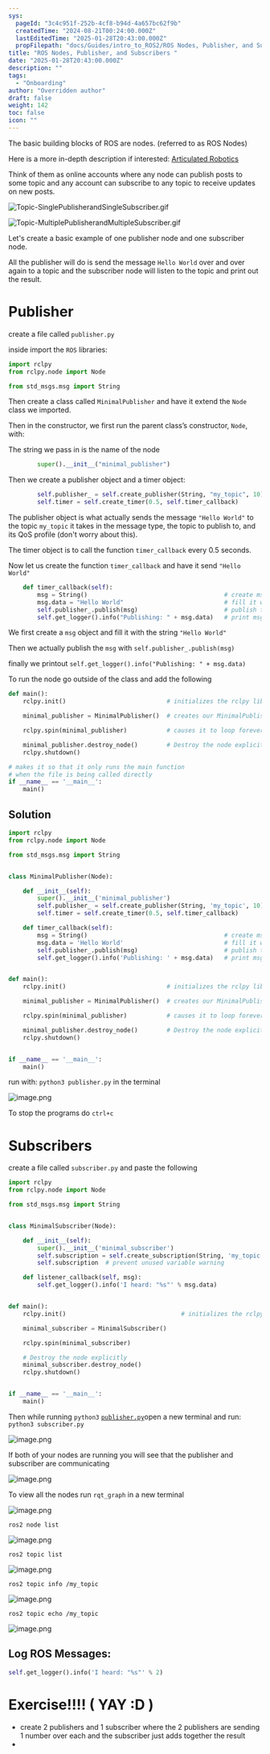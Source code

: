 ```yaml
---
sys:
  pageId: "3c4c951f-252b-4cf8-b94d-4a657bc62f9b"
  createdTime: "2024-08-21T00:24:00.000Z"
  lastEditedTime: "2025-01-28T20:43:00.000Z"
  propFilepath: "docs/Guides/intro_to_ROS2/ROS Nodes, Publisher, and Subscribers .md"
title: "ROS Nodes, Publisher, and Subscribers "
date: "2025-01-28T20:43:00.000Z"
description: ""
tags:
  - "Onboarding"
author: "Overridden author"
draft: false
weight: 142
toc: false
icon: ""
---
```


The basic building blocks of ROS are nodes. (referred to as ROS Nodes)

Here is a more in-depth description if interested: [Articulated Robotics](https://articulatedrobotics.xyz/tutorials/ready-for-ros/ros-overview#2-nodes)

Think of them as online accounts where any node can publish posts to some topic and any account can subscribe to any topic to receive updates on new posts.

![Topic-SinglePublisherandSingleSubscriber.gif](https://docs.ros.org/en/humble/_images/Topic-SinglePublisherandSingleSubscriber.gif)

![Topic-MultiplePublisherandMultipleSubscriber.gif](https://docs.ros.org/en/humble/_images/Topic-MultiplePublisherandMultipleSubscriber.gif)

Let's create a basic example of one publisher node and one subscriber node.

All the publisher will do is send the message `Hello World` over and over again to a topic and the subscriber node will listen to the topic and print out the result.

# Publisher

create a file called `publisher.py` 

inside import the `ROS` libraries:

```python
import rclpy
from rclpy.node import Node

from std_msgs.msg import String
```

Then create a class called `MinimalPublisher` and have it extend the `Node` class we imported.

Then in the constructor, we first run the parent class’s constructor, `Node`, with:

The string we pass in is the name of the node

```python
        super().__init__("minimal_publisher")
```

Then we create a publisher object and a timer object:

```python
        self.publisher_ = self.create_publisher(String, "my_topic", 10)
        self.timer = self.create_timer(0.5, self.timer_callback)
```

The publisher object is what actually sends the message `"Hello World"` to the topic `my_topic` it takes in the message type, the topic to publish to, and its QoS profile (don't worry about this).

The timer object is to call the function `timer_callback` every 0.5 seconds.

Now let us create the function `timer_callback` and have it send `"Hello World"`

```python
    def timer_callback(self):
        msg = String()                                      # create msg object
        msg.data = "Hello World"                            # fill it with data
        self.publisher_.publish(msg)                        # publish the message
        self.get_logger().info("Publishing: " + msg.data)   # print msg
```

We first create a `msg` object and fill it with the string `"Hello World"`

Then we actually publish the `msg` with `self.publisher_.publish(msg)`

finally we printout `self.get_logger().info("Publishing: " + msg.data)`

To run the node go outside of the class and add the following

```python
def main():
    rclpy.init()                            # initializes the rclpy library

    minimal_publisher = MinimalPublisher()  # creates our MinimalPublisher object

    rclpy.spin(minimal_publisher)           # causes it to loop forever

    minimal_publisher.destroy_node()        # Destroy the node explicitly
    rclpy.shutdown()

# makes it so that it only runs the main function
# when the file is being called directly
if __name__ == '__main__': 
    main()
```

## Solution

```python
import rclpy
from rclpy.node import Node

from std_msgs.msg import String


class MinimalPublisher(Node):

    def __init__(self):
        super().__init__('minimal_publisher')
        self.publisher_ = self.create_publisher(String, 'my_topic', 10)
        self.timer = self.create_timer(0.5, self.timer_callback)

    def timer_callback(self):
        msg = String()                                      # create msg object
        msg.data = 'Hello World'                            # fill it with data
        self.publisher_.publish(msg)                        # publish the message
        self.get_logger().info('Publishing: ' + msg.data)   # print msg


def main():
    rclpy.init()                            # initializes the rclpy library

    minimal_publisher = MinimalPublisher()  # creates our MinimalPublisher object

    rclpy.spin(minimal_publisher)           # causes it to loop forever

    minimal_publisher.destroy_node()        # Destroy the node explicitly
    rclpy.shutdown()


if __name__ == '__main__':
    main()
```

run with: `python3 publisher.py` in the terminal

![image.png](https://prod-files-secure.s3.us-west-2.amazonaws.com/d518164a-d88e-44d1-a4ee-3adb3bd8bce0/9214accb-ad5b-44f1-a31c-b3167c59138b/image.png?X-Amz-Algorithm=AWS4-HMAC-SHA256&X-Amz-Content-Sha256=UNSIGNED-PAYLOAD&X-Amz-Credential=ASIAZI2LB466SHYPTIKG%2F20250309%2Fus-west-2%2Fs3%2Faws4_request&X-Amz-Date=20250309T060850Z&X-Amz-Expires=3600&X-Amz-Security-Token=IQoJb3JpZ2luX2VjECUaCXVzLXdlc3QtMiJHMEUCIQDGmI8O8HI3vMeNp7RsRWZe7MICjCVqzrkJcFsw1BPiLQIgKUMHQSmOsk3Ph5aVggHVzylvd9OJvH5wsjw%2F0S9Uc44q%2FwMIbhAAGgw2Mzc0MjMxODM4MDUiDDg7DpmUZsv6VQ7PVyrcAxtQxeiqURiODH3eCOcYtojZAj25sjwlzpZSvH31DFJWe9C%2ByVPNcfJ49OOZqGxcxb%2F0imBSyCmRgdXwPNpmLYzBkgLty22B2fyN7gfPh1S1vv2v0DTMzYSvWoAzhdmqOheqY%2FSgkMErJ8RZdUytY7xe0I7ex6RSZF8v2UwNb42h%2FamFgcgsDmhwr6moSyIP1x0yPE9Xv4eR4ab52h962hEYjSPYCjeoWRdx0tXaulybYCYrQEPHTGHEW%2B%2BtifXxbconyMB6IAKJcluxdlCyvmKEJX9thQXwxwJmJblJlSQk8J%2FD%2BQ4dNGrJkdDSS42j%2FrYkAYhmyYkk%2FptIU7M90F3LMASxTlvGz63FYAS38Mv24uHlcIn%2By%2FU8ABOzAaVvmmIuq9%2Fg9lSofQMk%2B7NDQ3PLTv%2Fq2hWY9wpQP4VM7TAXYw%2BLlNjC3uVLNGusSdGee%2FI%2BnJdbmJyVaOut1k5aMcESZHGzyaZZVL%2F8XP0y2zQdgQn6IbrjOpUiXFf%2FVDGlUPJkDbZomuSBTYs9Gt5b7gkyWlPZSy4PSRPascYYCNngK5qxZzl2ichW%2B6DKTUMy9vfrlco617RqWqfk6mRuLdyPncQhZXIcD6H2m4mTmtk%2BE44LuJtUJlfafIVnMKnItL4GOqUBd4H9Rg6I0Ct9ZniPQ7dib2i4GAjp%2BOtGdK6vcCMsk63eNARWATjAFPd%2FPbt5ysxr%2BjE%2Fr%2FL6Rrnllyq%2B8Mpyy3Sm0xntnw7JHGJnQM2I6XLIldazlh4eS2r%2B5ZvBCf0uf%2BVp4kiI5e128vc6RaXD%2B%2Fqq0YU%2B6bzyy7qi4sT6WrSaVc8CdD%2FGPOkLX38UiCIaWHSodQ4oim39WQxpgEWQAFJSuxfW&X-Amz-Signature=5efd63842adfbb182d135dffdfe912833cc8fc7d2d4d200b4fad4dbaf0b3940e&X-Amz-SignedHeaders=host&x-id=GetObject)

To stop the programs do `ctrl+c`

# Subscribers

create a file called `subscriber.py` and paste the following

```python
import rclpy
from rclpy.node import Node

from std_msgs.msg import String


class MinimalSubscriber(Node):

    def __init__(self):
        super().__init__('minimal_subscriber')
        self.subscription = self.create_subscription(String, 'my_topic', self.listener_callback, 10)
        self.subscription  # prevent unused variable warning

    def listener_callback(self, msg):
        self.get_logger().info('I heard: "%s"' % msg.data)


def main():
    rclpy.init()                                # initializes the rclpy library

    minimal_subscriber = MinimalSubscriber()

    rclpy.spin(minimal_subscriber)

    # Destroy the node explicitly
    minimal_subscriber.destroy_node()
    rclpy.shutdown()


if __name__ == '__main__':
    main()
```

Then while running `python3` [`publisher.py`](http://publisher.py/)open a new terminal and run: `python3 subscriber.py` 

![image.png](https://prod-files-secure.s3.us-west-2.amazonaws.com/d518164a-d88e-44d1-a4ee-3adb3bd8bce0/611fccf2-c738-4dbd-94e9-98f209092866/image.png?X-Amz-Algorithm=AWS4-HMAC-SHA256&X-Amz-Content-Sha256=UNSIGNED-PAYLOAD&X-Amz-Credential=ASIAZI2LB466SHYPTIKG%2F20250309%2Fus-west-2%2Fs3%2Faws4_request&X-Amz-Date=20250309T060850Z&X-Amz-Expires=3600&X-Amz-Security-Token=IQoJb3JpZ2luX2VjECUaCXVzLXdlc3QtMiJHMEUCIQDGmI8O8HI3vMeNp7RsRWZe7MICjCVqzrkJcFsw1BPiLQIgKUMHQSmOsk3Ph5aVggHVzylvd9OJvH5wsjw%2F0S9Uc44q%2FwMIbhAAGgw2Mzc0MjMxODM4MDUiDDg7DpmUZsv6VQ7PVyrcAxtQxeiqURiODH3eCOcYtojZAj25sjwlzpZSvH31DFJWe9C%2ByVPNcfJ49OOZqGxcxb%2F0imBSyCmRgdXwPNpmLYzBkgLty22B2fyN7gfPh1S1vv2v0DTMzYSvWoAzhdmqOheqY%2FSgkMErJ8RZdUytY7xe0I7ex6RSZF8v2UwNb42h%2FamFgcgsDmhwr6moSyIP1x0yPE9Xv4eR4ab52h962hEYjSPYCjeoWRdx0tXaulybYCYrQEPHTGHEW%2B%2BtifXxbconyMB6IAKJcluxdlCyvmKEJX9thQXwxwJmJblJlSQk8J%2FD%2BQ4dNGrJkdDSS42j%2FrYkAYhmyYkk%2FptIU7M90F3LMASxTlvGz63FYAS38Mv24uHlcIn%2By%2FU8ABOzAaVvmmIuq9%2Fg9lSofQMk%2B7NDQ3PLTv%2Fq2hWY9wpQP4VM7TAXYw%2BLlNjC3uVLNGusSdGee%2FI%2BnJdbmJyVaOut1k5aMcESZHGzyaZZVL%2F8XP0y2zQdgQn6IbrjOpUiXFf%2FVDGlUPJkDbZomuSBTYs9Gt5b7gkyWlPZSy4PSRPascYYCNngK5qxZzl2ichW%2B6DKTUMy9vfrlco617RqWqfk6mRuLdyPncQhZXIcD6H2m4mTmtk%2BE44LuJtUJlfafIVnMKnItL4GOqUBd4H9Rg6I0Ct9ZniPQ7dib2i4GAjp%2BOtGdK6vcCMsk63eNARWATjAFPd%2FPbt5ysxr%2BjE%2Fr%2FL6Rrnllyq%2B8Mpyy3Sm0xntnw7JHGJnQM2I6XLIldazlh4eS2r%2B5ZvBCf0uf%2BVp4kiI5e128vc6RaXD%2B%2Fqq0YU%2B6bzyy7qi4sT6WrSaVc8CdD%2FGPOkLX38UiCIaWHSodQ4oim39WQxpgEWQAFJSuxfW&X-Amz-Signature=a6b3cf3a097cce91a4f58175546216255e4d77f385ed807ab93220a0ae41ce49&X-Amz-SignedHeaders=host&x-id=GetObject)

If both of your nodes are running you will see that the publisher and subscriber are communicating

![image.png](https://prod-files-secure.s3.us-west-2.amazonaws.com/d518164a-d88e-44d1-a4ee-3adb3bd8bce0/eea428b5-1cf0-43bb-a30b-81cbaf6c5c78/image.png?X-Amz-Algorithm=AWS4-HMAC-SHA256&X-Amz-Content-Sha256=UNSIGNED-PAYLOAD&X-Amz-Credential=ASIAZI2LB466SHYPTIKG%2F20250309%2Fus-west-2%2Fs3%2Faws4_request&X-Amz-Date=20250309T060850Z&X-Amz-Expires=3600&X-Amz-Security-Token=IQoJb3JpZ2luX2VjECUaCXVzLXdlc3QtMiJHMEUCIQDGmI8O8HI3vMeNp7RsRWZe7MICjCVqzrkJcFsw1BPiLQIgKUMHQSmOsk3Ph5aVggHVzylvd9OJvH5wsjw%2F0S9Uc44q%2FwMIbhAAGgw2Mzc0MjMxODM4MDUiDDg7DpmUZsv6VQ7PVyrcAxtQxeiqURiODH3eCOcYtojZAj25sjwlzpZSvH31DFJWe9C%2ByVPNcfJ49OOZqGxcxb%2F0imBSyCmRgdXwPNpmLYzBkgLty22B2fyN7gfPh1S1vv2v0DTMzYSvWoAzhdmqOheqY%2FSgkMErJ8RZdUytY7xe0I7ex6RSZF8v2UwNb42h%2FamFgcgsDmhwr6moSyIP1x0yPE9Xv4eR4ab52h962hEYjSPYCjeoWRdx0tXaulybYCYrQEPHTGHEW%2B%2BtifXxbconyMB6IAKJcluxdlCyvmKEJX9thQXwxwJmJblJlSQk8J%2FD%2BQ4dNGrJkdDSS42j%2FrYkAYhmyYkk%2FptIU7M90F3LMASxTlvGz63FYAS38Mv24uHlcIn%2By%2FU8ABOzAaVvmmIuq9%2Fg9lSofQMk%2B7NDQ3PLTv%2Fq2hWY9wpQP4VM7TAXYw%2BLlNjC3uVLNGusSdGee%2FI%2BnJdbmJyVaOut1k5aMcESZHGzyaZZVL%2F8XP0y2zQdgQn6IbrjOpUiXFf%2FVDGlUPJkDbZomuSBTYs9Gt5b7gkyWlPZSy4PSRPascYYCNngK5qxZzl2ichW%2B6DKTUMy9vfrlco617RqWqfk6mRuLdyPncQhZXIcD6H2m4mTmtk%2BE44LuJtUJlfafIVnMKnItL4GOqUBd4H9Rg6I0Ct9ZniPQ7dib2i4GAjp%2BOtGdK6vcCMsk63eNARWATjAFPd%2FPbt5ysxr%2BjE%2Fr%2FL6Rrnllyq%2B8Mpyy3Sm0xntnw7JHGJnQM2I6XLIldazlh4eS2r%2B5ZvBCf0uf%2BVp4kiI5e128vc6RaXD%2B%2Fqq0YU%2B6bzyy7qi4sT6WrSaVc8CdD%2FGPOkLX38UiCIaWHSodQ4oim39WQxpgEWQAFJSuxfW&X-Amz-Signature=6fd6fa0890c3bf6e68e065df1b977d2110234d952991f549afd2c3af392e3a12&X-Amz-SignedHeaders=host&x-id=GetObject)

To view all the nodes run `rqt_graph` in a new terminal

![image.png](https://prod-files-secure.s3.us-west-2.amazonaws.com/d518164a-d88e-44d1-a4ee-3adb3bd8bce0/1d98e964-4318-4d62-b5c4-8c8f78368598/image.png?X-Amz-Algorithm=AWS4-HMAC-SHA256&X-Amz-Content-Sha256=UNSIGNED-PAYLOAD&X-Amz-Credential=ASIAZI2LB466SHYPTIKG%2F20250309%2Fus-west-2%2Fs3%2Faws4_request&X-Amz-Date=20250309T060850Z&X-Amz-Expires=3600&X-Amz-Security-Token=IQoJb3JpZ2luX2VjECUaCXVzLXdlc3QtMiJHMEUCIQDGmI8O8HI3vMeNp7RsRWZe7MICjCVqzrkJcFsw1BPiLQIgKUMHQSmOsk3Ph5aVggHVzylvd9OJvH5wsjw%2F0S9Uc44q%2FwMIbhAAGgw2Mzc0MjMxODM4MDUiDDg7DpmUZsv6VQ7PVyrcAxtQxeiqURiODH3eCOcYtojZAj25sjwlzpZSvH31DFJWe9C%2ByVPNcfJ49OOZqGxcxb%2F0imBSyCmRgdXwPNpmLYzBkgLty22B2fyN7gfPh1S1vv2v0DTMzYSvWoAzhdmqOheqY%2FSgkMErJ8RZdUytY7xe0I7ex6RSZF8v2UwNb42h%2FamFgcgsDmhwr6moSyIP1x0yPE9Xv4eR4ab52h962hEYjSPYCjeoWRdx0tXaulybYCYrQEPHTGHEW%2B%2BtifXxbconyMB6IAKJcluxdlCyvmKEJX9thQXwxwJmJblJlSQk8J%2FD%2BQ4dNGrJkdDSS42j%2FrYkAYhmyYkk%2FptIU7M90F3LMASxTlvGz63FYAS38Mv24uHlcIn%2By%2FU8ABOzAaVvmmIuq9%2Fg9lSofQMk%2B7NDQ3PLTv%2Fq2hWY9wpQP4VM7TAXYw%2BLlNjC3uVLNGusSdGee%2FI%2BnJdbmJyVaOut1k5aMcESZHGzyaZZVL%2F8XP0y2zQdgQn6IbrjOpUiXFf%2FVDGlUPJkDbZomuSBTYs9Gt5b7gkyWlPZSy4PSRPascYYCNngK5qxZzl2ichW%2B6DKTUMy9vfrlco617RqWqfk6mRuLdyPncQhZXIcD6H2m4mTmtk%2BE44LuJtUJlfafIVnMKnItL4GOqUBd4H9Rg6I0Ct9ZniPQ7dib2i4GAjp%2BOtGdK6vcCMsk63eNARWATjAFPd%2FPbt5ysxr%2BjE%2Fr%2FL6Rrnllyq%2B8Mpyy3Sm0xntnw7JHGJnQM2I6XLIldazlh4eS2r%2B5ZvBCf0uf%2BVp4kiI5e128vc6RaXD%2B%2Fqq0YU%2B6bzyy7qi4sT6WrSaVc8CdD%2FGPOkLX38UiCIaWHSodQ4oim39WQxpgEWQAFJSuxfW&X-Amz-Signature=09a1aae3ab202e98c607a988098ae9e8c1b4aefd5aba52e905be13b149d7a1ee&X-Amz-SignedHeaders=host&x-id=GetObject)

`ros2 node list`

![image.png](https://prod-files-secure.s3.us-west-2.amazonaws.com/d518164a-d88e-44d1-a4ee-3adb3bd8bce0/680ac8cf-e6d9-4164-9ece-5b9a6fccffee/image.png?X-Amz-Algorithm=AWS4-HMAC-SHA256&X-Amz-Content-Sha256=UNSIGNED-PAYLOAD&X-Amz-Credential=ASIAZI2LB466SHYPTIKG%2F20250309%2Fus-west-2%2Fs3%2Faws4_request&X-Amz-Date=20250309T060850Z&X-Amz-Expires=3600&X-Amz-Security-Token=IQoJb3JpZ2luX2VjECUaCXVzLXdlc3QtMiJHMEUCIQDGmI8O8HI3vMeNp7RsRWZe7MICjCVqzrkJcFsw1BPiLQIgKUMHQSmOsk3Ph5aVggHVzylvd9OJvH5wsjw%2F0S9Uc44q%2FwMIbhAAGgw2Mzc0MjMxODM4MDUiDDg7DpmUZsv6VQ7PVyrcAxtQxeiqURiODH3eCOcYtojZAj25sjwlzpZSvH31DFJWe9C%2ByVPNcfJ49OOZqGxcxb%2F0imBSyCmRgdXwPNpmLYzBkgLty22B2fyN7gfPh1S1vv2v0DTMzYSvWoAzhdmqOheqY%2FSgkMErJ8RZdUytY7xe0I7ex6RSZF8v2UwNb42h%2FamFgcgsDmhwr6moSyIP1x0yPE9Xv4eR4ab52h962hEYjSPYCjeoWRdx0tXaulybYCYrQEPHTGHEW%2B%2BtifXxbconyMB6IAKJcluxdlCyvmKEJX9thQXwxwJmJblJlSQk8J%2FD%2BQ4dNGrJkdDSS42j%2FrYkAYhmyYkk%2FptIU7M90F3LMASxTlvGz63FYAS38Mv24uHlcIn%2By%2FU8ABOzAaVvmmIuq9%2Fg9lSofQMk%2B7NDQ3PLTv%2Fq2hWY9wpQP4VM7TAXYw%2BLlNjC3uVLNGusSdGee%2FI%2BnJdbmJyVaOut1k5aMcESZHGzyaZZVL%2F8XP0y2zQdgQn6IbrjOpUiXFf%2FVDGlUPJkDbZomuSBTYs9Gt5b7gkyWlPZSy4PSRPascYYCNngK5qxZzl2ichW%2B6DKTUMy9vfrlco617RqWqfk6mRuLdyPncQhZXIcD6H2m4mTmtk%2BE44LuJtUJlfafIVnMKnItL4GOqUBd4H9Rg6I0Ct9ZniPQ7dib2i4GAjp%2BOtGdK6vcCMsk63eNARWATjAFPd%2FPbt5ysxr%2BjE%2Fr%2FL6Rrnllyq%2B8Mpyy3Sm0xntnw7JHGJnQM2I6XLIldazlh4eS2r%2B5ZvBCf0uf%2BVp4kiI5e128vc6RaXD%2B%2Fqq0YU%2B6bzyy7qi4sT6WrSaVc8CdD%2FGPOkLX38UiCIaWHSodQ4oim39WQxpgEWQAFJSuxfW&X-Amz-Signature=56f5808340ba249a0458ac25c8a7fc60f2e7d9743c57c33eb971de4cef95adc7&X-Amz-SignedHeaders=host&x-id=GetObject)

`ros2 topic list`

![image.png](https://prod-files-secure.s3.us-west-2.amazonaws.com/d518164a-d88e-44d1-a4ee-3adb3bd8bce0/eee2ebe1-27ef-4a4a-96fb-2ca54126fb29/image.png?X-Amz-Algorithm=AWS4-HMAC-SHA256&X-Amz-Content-Sha256=UNSIGNED-PAYLOAD&X-Amz-Credential=ASIAZI2LB466SHYPTIKG%2F20250309%2Fus-west-2%2Fs3%2Faws4_request&X-Amz-Date=20250309T060850Z&X-Amz-Expires=3600&X-Amz-Security-Token=IQoJb3JpZ2luX2VjECUaCXVzLXdlc3QtMiJHMEUCIQDGmI8O8HI3vMeNp7RsRWZe7MICjCVqzrkJcFsw1BPiLQIgKUMHQSmOsk3Ph5aVggHVzylvd9OJvH5wsjw%2F0S9Uc44q%2FwMIbhAAGgw2Mzc0MjMxODM4MDUiDDg7DpmUZsv6VQ7PVyrcAxtQxeiqURiODH3eCOcYtojZAj25sjwlzpZSvH31DFJWe9C%2ByVPNcfJ49OOZqGxcxb%2F0imBSyCmRgdXwPNpmLYzBkgLty22B2fyN7gfPh1S1vv2v0DTMzYSvWoAzhdmqOheqY%2FSgkMErJ8RZdUytY7xe0I7ex6RSZF8v2UwNb42h%2FamFgcgsDmhwr6moSyIP1x0yPE9Xv4eR4ab52h962hEYjSPYCjeoWRdx0tXaulybYCYrQEPHTGHEW%2B%2BtifXxbconyMB6IAKJcluxdlCyvmKEJX9thQXwxwJmJblJlSQk8J%2FD%2BQ4dNGrJkdDSS42j%2FrYkAYhmyYkk%2FptIU7M90F3LMASxTlvGz63FYAS38Mv24uHlcIn%2By%2FU8ABOzAaVvmmIuq9%2Fg9lSofQMk%2B7NDQ3PLTv%2Fq2hWY9wpQP4VM7TAXYw%2BLlNjC3uVLNGusSdGee%2FI%2BnJdbmJyVaOut1k5aMcESZHGzyaZZVL%2F8XP0y2zQdgQn6IbrjOpUiXFf%2FVDGlUPJkDbZomuSBTYs9Gt5b7gkyWlPZSy4PSRPascYYCNngK5qxZzl2ichW%2B6DKTUMy9vfrlco617RqWqfk6mRuLdyPncQhZXIcD6H2m4mTmtk%2BE44LuJtUJlfafIVnMKnItL4GOqUBd4H9Rg6I0Ct9ZniPQ7dib2i4GAjp%2BOtGdK6vcCMsk63eNARWATjAFPd%2FPbt5ysxr%2BjE%2Fr%2FL6Rrnllyq%2B8Mpyy3Sm0xntnw7JHGJnQM2I6XLIldazlh4eS2r%2B5ZvBCf0uf%2BVp4kiI5e128vc6RaXD%2B%2Fqq0YU%2B6bzyy7qi4sT6WrSaVc8CdD%2FGPOkLX38UiCIaWHSodQ4oim39WQxpgEWQAFJSuxfW&X-Amz-Signature=f816b8e3fc1a6b146d328964700068700919eb6f62d30b76234bb4d9ff1702c7&X-Amz-SignedHeaders=host&x-id=GetObject)

`ros2 topic info /my_topic`

![image.png](https://prod-files-secure.s3.us-west-2.amazonaws.com/d518164a-d88e-44d1-a4ee-3adb3bd8bce0/6288ef12-cb9e-406f-b9eb-65feed3a9011/image.png?X-Amz-Algorithm=AWS4-HMAC-SHA256&X-Amz-Content-Sha256=UNSIGNED-PAYLOAD&X-Amz-Credential=ASIAZI2LB466SHYPTIKG%2F20250309%2Fus-west-2%2Fs3%2Faws4_request&X-Amz-Date=20250309T060850Z&X-Amz-Expires=3600&X-Amz-Security-Token=IQoJb3JpZ2luX2VjECUaCXVzLXdlc3QtMiJHMEUCIQDGmI8O8HI3vMeNp7RsRWZe7MICjCVqzrkJcFsw1BPiLQIgKUMHQSmOsk3Ph5aVggHVzylvd9OJvH5wsjw%2F0S9Uc44q%2FwMIbhAAGgw2Mzc0MjMxODM4MDUiDDg7DpmUZsv6VQ7PVyrcAxtQxeiqURiODH3eCOcYtojZAj25sjwlzpZSvH31DFJWe9C%2ByVPNcfJ49OOZqGxcxb%2F0imBSyCmRgdXwPNpmLYzBkgLty22B2fyN7gfPh1S1vv2v0DTMzYSvWoAzhdmqOheqY%2FSgkMErJ8RZdUytY7xe0I7ex6RSZF8v2UwNb42h%2FamFgcgsDmhwr6moSyIP1x0yPE9Xv4eR4ab52h962hEYjSPYCjeoWRdx0tXaulybYCYrQEPHTGHEW%2B%2BtifXxbconyMB6IAKJcluxdlCyvmKEJX9thQXwxwJmJblJlSQk8J%2FD%2BQ4dNGrJkdDSS42j%2FrYkAYhmyYkk%2FptIU7M90F3LMASxTlvGz63FYAS38Mv24uHlcIn%2By%2FU8ABOzAaVvmmIuq9%2Fg9lSofQMk%2B7NDQ3PLTv%2Fq2hWY9wpQP4VM7TAXYw%2BLlNjC3uVLNGusSdGee%2FI%2BnJdbmJyVaOut1k5aMcESZHGzyaZZVL%2F8XP0y2zQdgQn6IbrjOpUiXFf%2FVDGlUPJkDbZomuSBTYs9Gt5b7gkyWlPZSy4PSRPascYYCNngK5qxZzl2ichW%2B6DKTUMy9vfrlco617RqWqfk6mRuLdyPncQhZXIcD6H2m4mTmtk%2BE44LuJtUJlfafIVnMKnItL4GOqUBd4H9Rg6I0Ct9ZniPQ7dib2i4GAjp%2BOtGdK6vcCMsk63eNARWATjAFPd%2FPbt5ysxr%2BjE%2Fr%2FL6Rrnllyq%2B8Mpyy3Sm0xntnw7JHGJnQM2I6XLIldazlh4eS2r%2B5ZvBCf0uf%2BVp4kiI5e128vc6RaXD%2B%2Fqq0YU%2B6bzyy7qi4sT6WrSaVc8CdD%2FGPOkLX38UiCIaWHSodQ4oim39WQxpgEWQAFJSuxfW&X-Amz-Signature=464f749d57c99fe412419d53e457906e406b0b0614857320671424f580dd25d6&X-Amz-SignedHeaders=host&x-id=GetObject)

`ros2 topic echo /my_topic`

![image.png](https://prod-files-secure.s3.us-west-2.amazonaws.com/d518164a-d88e-44d1-a4ee-3adb3bd8bce0/0a6fcb4d-422d-4a6c-a803-749ef4adf2c6/image.png?X-Amz-Algorithm=AWS4-HMAC-SHA256&X-Amz-Content-Sha256=UNSIGNED-PAYLOAD&X-Amz-Credential=ASIAZI2LB466SHYPTIKG%2F20250309%2Fus-west-2%2Fs3%2Faws4_request&X-Amz-Date=20250309T060850Z&X-Amz-Expires=3600&X-Amz-Security-Token=IQoJb3JpZ2luX2VjECUaCXVzLXdlc3QtMiJHMEUCIQDGmI8O8HI3vMeNp7RsRWZe7MICjCVqzrkJcFsw1BPiLQIgKUMHQSmOsk3Ph5aVggHVzylvd9OJvH5wsjw%2F0S9Uc44q%2FwMIbhAAGgw2Mzc0MjMxODM4MDUiDDg7DpmUZsv6VQ7PVyrcAxtQxeiqURiODH3eCOcYtojZAj25sjwlzpZSvH31DFJWe9C%2ByVPNcfJ49OOZqGxcxb%2F0imBSyCmRgdXwPNpmLYzBkgLty22B2fyN7gfPh1S1vv2v0DTMzYSvWoAzhdmqOheqY%2FSgkMErJ8RZdUytY7xe0I7ex6RSZF8v2UwNb42h%2FamFgcgsDmhwr6moSyIP1x0yPE9Xv4eR4ab52h962hEYjSPYCjeoWRdx0tXaulybYCYrQEPHTGHEW%2B%2BtifXxbconyMB6IAKJcluxdlCyvmKEJX9thQXwxwJmJblJlSQk8J%2FD%2BQ4dNGrJkdDSS42j%2FrYkAYhmyYkk%2FptIU7M90F3LMASxTlvGz63FYAS38Mv24uHlcIn%2By%2FU8ABOzAaVvmmIuq9%2Fg9lSofQMk%2B7NDQ3PLTv%2Fq2hWY9wpQP4VM7TAXYw%2BLlNjC3uVLNGusSdGee%2FI%2BnJdbmJyVaOut1k5aMcESZHGzyaZZVL%2F8XP0y2zQdgQn6IbrjOpUiXFf%2FVDGlUPJkDbZomuSBTYs9Gt5b7gkyWlPZSy4PSRPascYYCNngK5qxZzl2ichW%2B6DKTUMy9vfrlco617RqWqfk6mRuLdyPncQhZXIcD6H2m4mTmtk%2BE44LuJtUJlfafIVnMKnItL4GOqUBd4H9Rg6I0Ct9ZniPQ7dib2i4GAjp%2BOtGdK6vcCMsk63eNARWATjAFPd%2FPbt5ysxr%2BjE%2Fr%2FL6Rrnllyq%2B8Mpyy3Sm0xntnw7JHGJnQM2I6XLIldazlh4eS2r%2B5ZvBCf0uf%2BVp4kiI5e128vc6RaXD%2B%2Fqq0YU%2B6bzyy7qi4sT6WrSaVc8CdD%2FGPOkLX38UiCIaWHSodQ4oim39WQxpgEWQAFJSuxfW&X-Amz-Signature=43e88d25829ab70d6eabdb4c2580a5650a496859721b52179d61ea54217832a7&X-Amz-SignedHeaders=host&x-id=GetObject)

## Log ROS Messages:

```python
self.get_logger().info('I heard: "%s"' % 2)
```

# Exercise!!!! ( YAY :D )

- create 2 publishers and 1 subscriber where the 2 publishers are sending 1 number over each and the subscriber just adds together the result
- 
